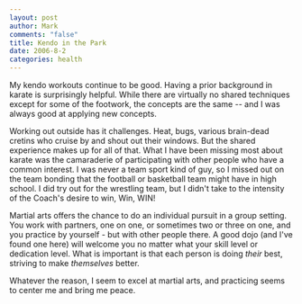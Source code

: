 ```yaml
--- 
layout: post
author: Mark
comments: "false"
title: Kendo in the Park
date: 2006-8-2
categories: health
---
```

My kendo workouts continue to be good. Having a prior background in karate is surprisingly helpful. While there are virtually no shared techniques except for some of the footwork, the concepts are the same -- and I was always good at applying new concepts.

Working out outside has it challenges. Heat, bugs, various brain-dead cretins who cruise by and shout out their windows. But the shared experience makes up for all of that. What I have been missing most about karate was the camaraderie of participating with other people who have a common interest. I was never a team sport kind of guy, so I missed out on the team bonding that the football or basketball team might have in high school. I did try out for the wrestling team, but I didn't take to the intensity of the Coach's desire to win, Win, WIN!

Martial arts offers the chance to do an individual pursuit in a group setting. You work with partners, one on one, or sometimes two or three on one, and you practice by yourself - but with other people there. A good dojo (and I've found one here) will welcome you no matter what your skill level or dedication level. What is important is that each person is doing <em>their</em> best, striving to make <em>themselves</em> better.

Whatever the reason, I seem to excel at martial arts, and practicing seems to center me and bring me peace.
